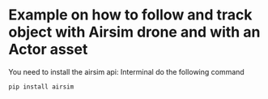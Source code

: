 # Example on how to follow and track object with Airsim drone and with an Actor asset

You need to install the airsim api:
Interminal do the following command
```
pip install airsim
```

